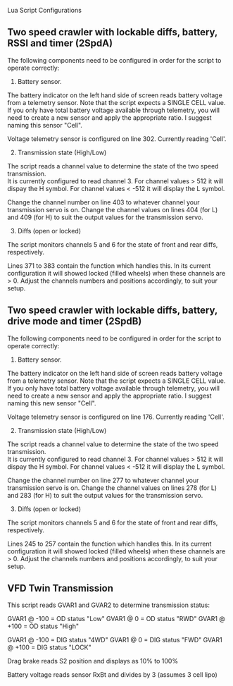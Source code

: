 Lua Script Configurations

## Two speed crawler with lockable diffs, battery, RSSI and timer (2SpdA)

The following components need to be configured in order for the script to operate correctly:

1. Battery sensor.

The battery indicator on the left hand side of screen reads battery voltage from a telemetry sensor.
Note that the script expects a SINGLE CELL value.  If you only have total battery voltage available
through telemetry, you will need to create a new sensor and apply the appropriate ratio.  I suggest
naming this sensor "Cell".

Voltage telemetry sensor is configured on line 302.  Currently reading 'Cell'.

2. Transmission state (High/Low)

The script reads a channel value to determine the state of the two speed transmission.  
It is currently configured to read channel 3.  For channel values > 512 it will dispay the H symbol.
For channel values < -512 it will display the L symbol.

Change the channel number on line 403 to whatever channel your transmission servo is on.
Change the channel values on lines 404 (for L) and 409 (for H) to suit the output values for the transmission servo.

3. Diffs (open or locked)

The script monitors channels 5 and 6 for the state of front and rear diffs, respectively.

Lines 371 to 383 contain the function which handles this.  In its current configuration it
will showed locked (filled wheels) when these channels are > 0.  Adjust the channels numbers
and positions accordingly, to suit your setup.

## Two speed crawler with lockable diffs, battery, drive mode and timer (2SpdB)

The following components need to be configured in order for the script to operate correctly:

1. Battery sensor.

The battery indicator on the left hand side of screen reads battery voltage from a telemetry sensor.
Note that the script expects a SINGLE CELL value.  If you only have total battery voltage available
through telemetry, you will need to create a new sensor and apply the appropriate ratio.  I suggest
naming this new sensor "Cell".

Voltage telemetry sensor is configured on line 176.  Currently reading 'Cell'.

2. Transmission state (High/Low)

The script reads a channel value to determine the state of the two speed transmission.  
It is currently configured to read channel 3.  For channel values > 512 it will dispay the H symbol.
For channel values < -512 it will display the L symbol.

Change the channel number on line 277 to whatever channel your transmission servo is on.
Change the channel values on lines 278 (for L) and 283 (for H) to suit the output values for the transmission servo.

3. Diffs (open or locked)

The script monitors channels 5 and 6 for the state of front and rear diffs, respectively.

Lines 245 to 257 contain the function which handles this.  In its current configuration it
will showed locked (filled wheels) when these channels are > 0.  Adjust the channels numbers
and positions accordingly, to suit your setup.


## VFD Twin Transmission

This script reads GVAR1 and GVAR2 to determine transmission status:

GVAR1 @ -100 = OD status "Low"
GVAR1 @ 0 = OD status "RWD"
GVAR1 @ +100 = OD status "High"

GVAR1 @ -100 = DIG status "4WD"
GVAR1 @ 0 = DIG status "FWD"
GVAR1 @ +100 = DIG status "LOCK"

Drag brake reads S2 position and displays as 10% to 100%

Battery voltage reads sensor RxBt and divides by 3 (assumes 3 cell lipo)
